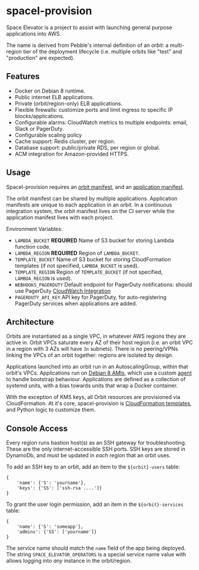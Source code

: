 # spacel-provision

Space Elevator is a project to assist with launching general purpose applications into AWS.

The name is derived from Pebble's internal definition of an *orbit*: a multi-region tier of the deployment lifecycle (i.e. multiple orbits like "test" and "production" are expected).


## Features

* Docker on Debian 8 runtime.
* Public internet ELB applications.
* Private (orbit/region-only) ELB applications.
* Flexible firewalls: customize ports and limit ingress to specific IP blocks/applications.
* Configurable alarms: CloudWatch metrics to multiple endpoints: email, Slack or PagerDuty.
* Configurable scaling policy
* Cache support: Redis cluster, per region.
* Database support: public/private RDS, per region or global.
* ACM integration for Amazon-provided HTTPS.

## Usage

Spacel-provision requires an [orbit manifest](https://github.com/pebble/spacel-provision/tree/master/sample/orbit), and an [application manifest](https://github.com/pebble/spacel-provision/tree/master/sample/app).

The orbit manifest can be shared by multiple applications. Application manifests are unique to each application in an orbit.
In a continuous integration system, the orbit manifest lives on the CI server while the application manifest lives with each project.

Environment Variables:
* `LAMBDA_BUCKET` **REQUIRED** Name of S3 bucket for storing Lambda function code.
* `LAMBDA_REGION` **REQUIRED** Region of `LAMBDA_BUCKET`.
* `TEMPLATE_BUCKET` Name of S3 bucket for storing CloudFormation templates (if not specified, `LAMBDA_BUCKET` is used).
* `TEMPLATE_REGION` Region of `TEMPLATE_BUCKET` (if not specified, `LAMBDA_REGION` is used).
* `WEBHOOKS_PAGERDUTY` Default endpoint for PagerDuty notifications: should use PagerDuty [CloudWatch Integration](https://www.pagerduty.com/docs/guides/aws-cloudwatch-integration-guide/)
* `PAGERDUTY_API_KEY` API key for PagerDuty, for auto-registering PagerDuty services when applications are added.


## Architecture

Orbits are instantiated as a single VPC, in whatever AWS regions they are active in.
Orbit VPCs saturate every AZ of their host region (i.e. an orbit VPC in a region with 3 AZs will have `3n` subnets).
There is no peering/VPNs linking the VPCs of an orbit together: regions are isolated by design.


Applications launched into an orbit run in an AutoscalingGroup, within that orbit's VPCs.
Applications run on [Debian 8 AMIs](https://github.com/pebble/vz-spacel-agent), which use a custom [agent](https://github.com/pebble/spacel-agent) to handle bootstrap behaviour.
Applications are defined as a collection of systemd units, with a bias towards units that wrap a Docker container. 


With the exception of KMS keys, all Orbit resources are provisioned via CloudFormation.
At it's core, spacel-provision is [CloudFormation templates](https://github.com/pebble/spacel-provision/tree/master/src/spacel/cloudformation), and Python logic to customize them.


## Console Access

Every region runs bastion host(s) as an SSH gateway for troubleshooting. These are the only internet-accessible SSH ports.
SSH keys are stored in DynamoDb, and must be updated in *each* region that an orbit uses.


To add an SSH key to an orbit, add an item to the `${orbit}-users` table:
```
{
    'name': {'S': 'yourname'},
    'keys': {'SS': ['ssh-rsa ....']}
}
```

To grant the user login permission, add an item in the `${orbit}-services` table:
```
{
    'name': {'S': 'someapp'},
    'admins': {'SS': ['yourname']}
}
```

The service name should match the `name` field of the app being deployed.
The string `SPACE_ELEVATOR_OPERATORS` is a special service name value with allows logging into _any_ instance in the orbit/region.
